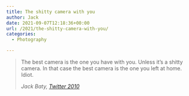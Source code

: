 ```yaml
---
title: The shitty camera with you
author: Jack
date: 2021-09-07T12:18:36+00:00
url: /2021/the-shitty-camera-with-you/
categories:
  - Photography

---
```

 

<blockquote class="wp-block-quote">
  <p>
    The best camera is the one you have with you. Unless it’s a shitty camera. In that case the best camera is the one you left at home. Idiot.
  </p>
  
  <cite><cite>Jack Baty, <a href="https://twitter.com/jackbaty/status/21754557096">Twitter 2010</a></cite></cite>
</blockquote>